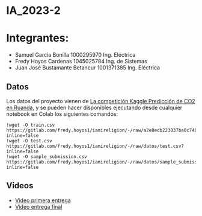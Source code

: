# IA_2023-2

# Integrantes: 
- Samuel García Bonilla 1000295970 Ing. Eléctrica
- Fredy Hoyos Cardenas 1045025784 Ing. de Sistemas
- Juan José Bustamante Betancur 1001371385 Ing. Eléctrica


## Datos

Los datos del proyecto vienen de [La competición Kaggle Predicción de CO2 en Ruanda](https://www.kaggle.com/competitions/playground-series-s3e20), y se pueden hacer disponibles ejecutando desde cualquier notebook en Colab los siguientes comandos:

    !wget -O train.csv https://gitlab.com/fredy.hoyos1/iamireligion/-/raw/a2e8edb223037ba0c74b2aa801e6dce28218f471/train.csv?inline=false
    !wget -O test.csv https://gitlab.com/fredy.hoyos1/iamireligion/-/raw/datos/test.csv?inline=false
    !wget -O sample_submission.csv https://gitlab.com/fredy.hoyos1/iamireligion/-/raw/datos/sample_submission.csv?inline=false

## Videos

- [Video primera entrega](https://youtu.be/BQZJxuXdGqU )
- [Video entrega final]([https://youtu.be/BQZJxuXdGqU](https://www.youtube.com/watch?v=QexIoS4KZGc)https://www.youtube.com/watch?v=QexIoS4KZGc )
